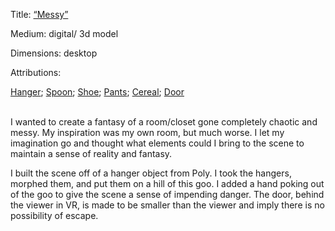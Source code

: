 Title: [“Messy”](https://sketchfab.com/3d-models/messy-d9321b46396f49c4913495f1fdeabba6)

Medium: digital/ 3d model

Dimensions: desktop


Attributions:

[Hanger](https://poly.google.com/view/cWzIGar8RJL);
[Spoon](https://poly.google.com/view/9_F2bQrTAmM);
[Shoe](https://poly.google.com/view/9qG_dsvmW_h);
[Pants](https://poly.google.com/view/azWdamCHUWQ);
[Cereal](https://poly.google.com/view/4jJs0oMp8C1);
[Door](https://poly.google.com/view/dRvd7q2nO-6)<br><br>




I wanted to create a fantasy of a room/closet gone completely chaotic and messy. My inspiration was my own room, but much worse. I let my imagination go and thought what elements could I bring to the scene to maintain a sense of reality and fantasy.


I built the scene off of a hanger object from Poly. I took the hangers, morphed them, and put them on a hill of this goo. I added a hand poking out of the goo to give the scene a sense of impending danger. The door, behind the viewer in VR, is made to be smaller than the viewer and imply there is no possibility of escape.

